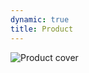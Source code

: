 ```yaml
---
dynamic: true
title: Product
---
```


<script setup>
const { params, frontmatter: f } = useData()
</script>

<img class=" w-full rounded-2xl" alt="Product cover" :src="`/products/${f.slug}.webp`">

<!-- @content -->

<product-reviews :product="f.id"></product-reviews>

<shop-price class="mr-auto sticky bottom-0 shadow-2xl" v-bind="f" ></shop-price>
